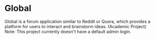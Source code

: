 # Global
Global is a forum application similar to Reddit or Quora, which provides a platform for users to interact and brainstorm ideas. (Academic Project)
Note: This project currently doesn't have a default admin login. 
